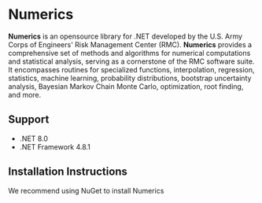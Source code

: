# Numerics
**Numerics** is an opensource library for .NET developed by the U.S. Army Corps of Engineers' Risk Management Center (RMC). **Numerics** provides a comprehensive set of methods and algorithms for numerical computations and statistical analysis, serving as a cornerstone of the RMC software suite. It encompasses routines for specialized functions, interpolation, regression, statistics, machine learning, probability distributions, bootstrap uncertainty analysis, Bayesian Markov Chain Monte Carlo, optimization, root finding, and more.

## Support

* .NET 8.0
* .NET Framework 4.8.1

## Installation Instructions
We recommend using NuGet to install Numerics
